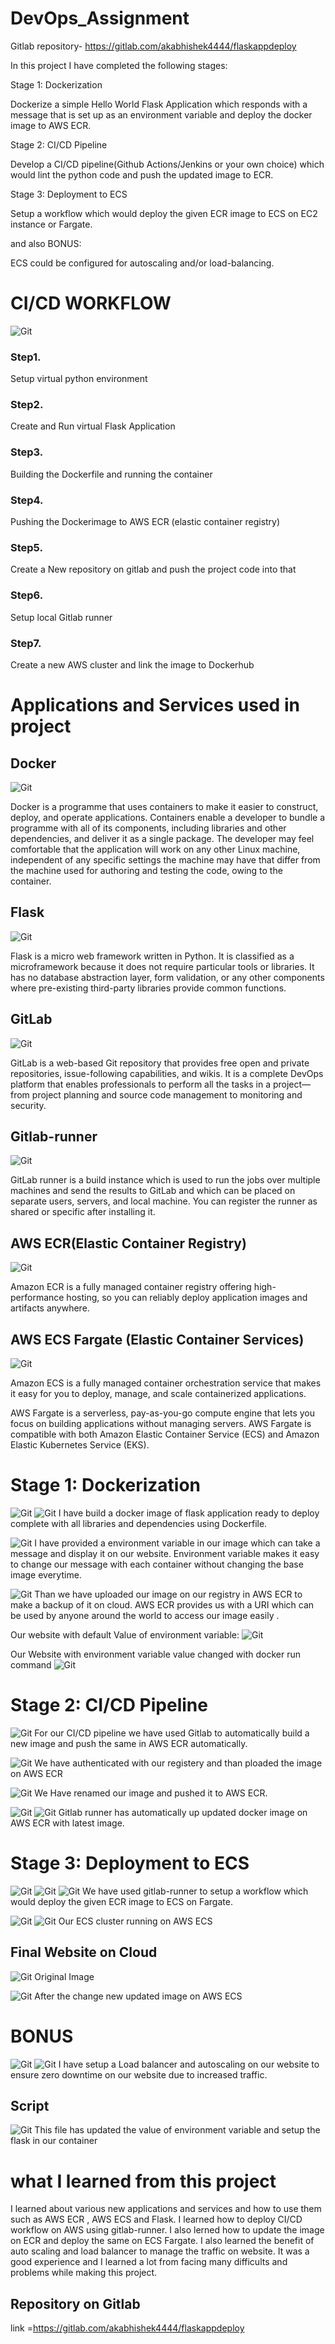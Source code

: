 # DevOps_Assignment
Gitlab repository-  https://gitlab.com/akabhishek4444/flaskappdeploy



In this project I have completed the following stages:

Stage 1: Dockerization

Dockerize a simple Hello World Flask Application which responds with a message that is set up as an environment variable and deploy the docker image to AWS ECR.


Stage 2: CI/CD Pipeline

Develop a CI/CD pipeline(Github Actions/Jenkins or your own choice) which would lint the python code and push the updated image to ECR.


Stage 3: Deployment to ECS

Setup a workflow which would deploy the given ECR image to ECS on EC2 instance or Fargate.

and also
BONUS:

ECS could be configured for autoscaling and/or load-balancing.

# CI/CD WORKFLOW
![Git](https://github.com/Abhishek-569/DevOps_Assignment/blob/main/images/workflow.PNG)


### Step1.
Setup virtual python environment

### Step2.
Create and Run virtual Flask Application

### Step3.
Building the Dockerfile and running the container

### Step4.
Pushing the Dockerimage to AWS ECR (elastic container registry)

### Step5.
Create a New repository on gitlab and push the project code into that

### Step6.
Setup local Gitlab runner

### Step7.
Create a new AWS cluster and link the image to Dockerhub


# Applications and Services used in project

## Docker
![Git](https://d1.awsstatic.com/acs/characters/Logos/Docker-Logo_Horizontel_279x131.b8a5c41e56b77706656d61080f6a0217a3ba356d.png)

Docker is a programme that uses containers to make it easier to construct, deploy, and operate applications. Containers enable a developer to bundle a programme with all of its components, including libraries and other dependencies, and deliver it as a single package. The developer may feel comfortable that the application will work on any other Linux machine, independent of any specific settings the machine may have that differ from the machine used for authoring and testing the code, owing to the container.

## Flask
![Git](https://upload.wikimedia.org/wikipedia/commons/thumb/3/3c/Flask_logo.svg/1200px-Flask_logo.svg.png)

Flask is a micro web framework written in Python. It is classified as a microframework because it does not require particular tools or libraries. It has no database abstraction layer, form validation, or any other components where pre-existing third-party libraries provide common functions.

## GitLab
![Git](https://pbs.twimg.com/profile_images/694241544899923968/Yj5sO9P4_400x400.png)

GitLab is a web-based Git repository that provides free open and private repositories, issue-following capabilities, and wikis. It is a complete DevOps platform that enables professionals to perform all the tasks in a project—from project planning and source code management to monitoring and security.

## Gitlab-runner
![Git](https://gitlab.com/uploads/-/system/project/avatar/250833/runner_logo.png)

GitLab runner is a build instance which is used to run the jobs over multiple machines and send the results to GitLab and which can be placed on separate users, servers, and local machine. You can register the runner as shared or specific after installing it. 

## AWS ECR(Elastic Container Registry)
![Git](https://labs.tadigital.com/wp-content/uploads/2018/07/RCE.png)

Amazon ECR is a fully managed container registry offering high-performance hosting, so you can reliably deploy application images and artifacts anywhere.

## AWS ECS Fargate (Elastic Container Services)
![Git](https://digital.ai/sites/default/files/pictures/styles/maxwidth_300/public/pt_logos/amazon-ecs.png?itok=4kq9I_sN)

Amazon ECS is a fully managed container orchestration service that makes it easy for you to deploy, manage, and scale containerized applications.

AWS Fargate is a serverless, pay-as-you-go compute engine that lets you focus on building applications without managing servers. AWS Fargate is compatible with both Amazon Elastic Container Service (ECS) and Amazon Elastic Kubernetes Service (EKS).

# Stage 1: Dockerization

![Git](https://github.com/Abhishek-569/DevOps_Assignment/blob/main/images/dockerfile.PNG)
![Git](https://github.com/Abhishek-569/DevOps_Assignment/blob/main/images/step1.1.PNG)
I have  build a docker image of flask application ready to deploy complete with all libraries and dependencies using Dockerfile.  

![Git](https://github.com/Abhishek-569/DevOps_Assignment/blob/main/images/step1.4.PNG)
I have  provided a environment variable in our image which can take a message and display it on our website. Environment variable makes it easy to change our message with each container without changing the base image everytime.

![Git](https://github.com/Abhishek-569/DevOps_Assignment/blob/main/images/Capture.PNG)
Than we have uploaded our image on our registry in  AWS ECR to make a backup of it on cloud. AWS ECR provides us with a URI which can be used by anyone around the world to access our image easily .

Our website with default Value of environment variable:
![Git](https://github.com/Abhishek-569/DevOps_Assignment/blob/main/images/step1.3.PNG)

Our Website with environment variable value changed  with docker run command
![Git](https://github.com/Abhishek-569/DevOps_Assignment/blob/main/images/step1.5.PNG)

# Stage 2: CI/CD Pipeline

![Git](https://github.com/Abhishek-569/DevOps_Assignment/blob/main/images/step2.PNG)
For our CI/CD pipeline we have used Gitlab to automatically build a new image and push the same in AWS ECR automatically.

![Git](https://github.com/Abhishek-569/DevOps_Assignment/blob/main/images/step1.8.PNG)
We have authenticated with our registery and than ploaded the image on AWS ECR

![Git](https://github.com/Abhishek-569/DevOps_Assignment/blob/main/images/step1.9.PNG)
We Have renamed our image and pushed it to AWS ECR.

![Git](https://github.com/Abhishek-569/DevOps_Assignment/blob/main/images/1.PNG)
![Git](https://github.com/Abhishek-569/DevOps_Assignment/blob/main/images/step1.10.PNG)
Gitlab runner has automatically up updated docker image on AWS ECR with latest image.

# Stage 3: Deployment to ECS

![Git](https://github.com/Abhishek-569/DevOps_Assignment/blob/main/images/last.PNG)
![Git](https://github.com/Abhishek-569/DevOps_Assignment/blob/main/images/last2.PNG)
![Git](https://github.com/Abhishek-569/DevOps_Assignment/blob/main/images/last3.PNG)
We have used gitlab-runner to setup a workflow which would deploy the given ECR image to ECS on Fargate.

![Git](https://github.com/Abhishek-569/DevOps_Assignment/blob/main/images/ecs1.PNG)
![Git](https://github.com/Abhishek-569/DevOps_Assignment/blob/main/images/ecs.PNG)
Our ECS cluster running on AWS ECS

## Final Website on Cloud

![Git](https://github.com/Abhishek-569/DevOps_Assignment/blob/main/images/websitemain.PNG)
Original Image 

![Git](https://github.com/Abhishek-569/DevOps_Assignment/blob/main/images/step2.1.PNG)
After the change new updated image on AWS ECS

# BONUS
![Git](https://github.com/Abhishek-569/DevOps_Assignment/blob/main/images/bonus.PNG)
![Git](https://github.com/Abhishek-569/DevOps_Assignment/blob/main/images/bonus3.PNG)
I have setup a Load balancer and autoscaling on our website to ensure zero downtime on our website due to increased traffic.


## Script 
![Git](https://github.com/Abhishek-569/DevOps_Assignment/blob/main/images/dockerfile1.PNG)
This file has updated the value of environment variable and setup the flask in our container

# what I learned from this project
I learned about various new applications and services and how to use them  such as AWS ECR , AWS ECS and Flask. I learned how to deploy CI/CD workflow on AWS using gitlab-runner. I also lerned how to update the image on ECR and deploy the same on ECS Fargate. I also learned the benefit of auto scaling and load balancer to manage the traffic on website.
It was a good experience and I learned a lot from facing many difficults and problems while making this project.

## Repository on Gitlab
link =https://gitlab.com/akabhishek4444/flaskappdeploy
